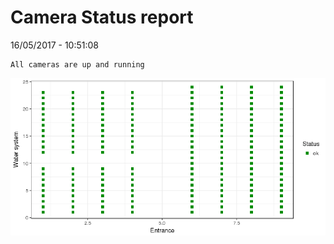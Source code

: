Camera Status report
================
16/05/2017 - 10:51:08

    All cameras are up and running

![](camreport_files/figure-markdown_github/unnamed-chunk-2-1.png)
